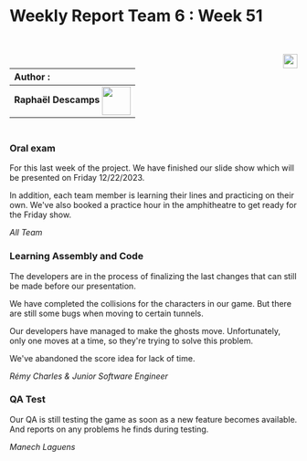 # Weekly Report Team 6 : Week 51

<br>

[<img src="https://www.presse-citron.net/app/uploads/2020/06/linkedin-logo.jpg"  width="25px" align=right>](https://www.linkedin.com/in/rapha%C3%ABl-descamps-201112293)


| Author :        |
| :-------------- |
| **Raphaël Descamps** <img src="https://ca.slack-edge.com/T019N8PRR7W-U05TNB290FJ-abc72bbf0d47-512" width="50px" align=center> 

### <br> Oral exam 

For this last week of the project. We have finished our slide show which will be presented on Friday 12/22/2023. 

In addition, each team member is learning their lines and practicing on their own. We've also booked a practice hour in the amphitheatre to get ready for the Friday show. 

*All Team*

### Learning Assembly and Code 

The developers are in the process of finalizing the last changes that can still be made before our presentation. 

We have completed the collisions for the characters in our game. But there are still some bugs when moving to certain tunnels. 

Our developers have managed to make the ghosts move. Unfortunately, only one moves at a time, so they're trying to solve this problem. 

We've abandoned the score idea for lack of time. 

*Rémy Charles & Junior Software Engineer*

### QA Test 

Our QA is still testing the game as soon as a new feature becomes available. And reports on any problems he finds during testing. 

*Manech Laguens*